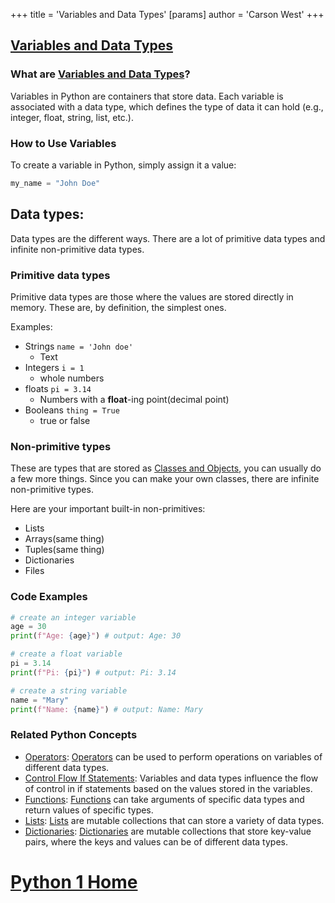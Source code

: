+++
 title = 'Variables and Data Types'
[params]
	author = 'Carson West'
+++
## [Variables and Data Types](./../variables-and-data-types/)

### What are [Variables and Data Types](./../variables-and-data-types/)?
Variables in Python are containers that store data. Each variable is associated with a data type, which defines the type of data it can hold (e.g., integer, float, string, list, etc.).

### How to Use Variables
To create a variable in Python, simply assign it a value:

```python
my_name = "John Doe"
```

## Data types:
Data types are the different ways. There are a lot of primitive data types and infinite non-primitive data types.
### Primitive data types
Primitive data types are those where the values are stored directly in memory. These are, by definition, the simplest ones.

Examples:
- Strings `name = 'John doe'`
	- Text
- Integers `i = 1`
	- whole numbers
- floats `pi = 3.14`
	- Numbers with a **float**-ing point(decimal point) 
- Booleans `thing = True`
	- true or false
### Non-primitive types
These are types that are stored as [Classes and Objects](./../classes-and-objects/), you can usually do a few more things. Since you can make your own classes, there are infinite non-primitive types. 

Here are your important built-in non-primitives:
- Lists
- Arrays(same thing)
- Tuples(same thing)
- Dictionaries
- Files
### Code Examples
```python
# create an integer variable
age = 30
print(f"Age: {age}") # output: Age: 30

# create a float variable
pi = 3.14
print(f"Pi: {pi}") # output: Pi: 3.14

# create a string variable
name = "Mary"
print(f"Name: {name}") # output: Name: Mary
```

### Related Python Concepts

- [Operators](./../operators/): [Operators](./../operators/) can be used to perform operations on variables of different data types.
- [Control Flow If Statements](./../control-flow-if-statements/): Variables and data types influence the flow of control in if statements based on the values stored in the variables.
- [Functions](./../functions/): [Functions](./../functions/) can take arguments of specific data types and return values of specific types.
- [Lists](./../lists/): [Lists](./../lists/) are mutable collections that can store a variety of data types.
- [Dictionaries](./../dictionaries/): [Dictionaries](./../dictionaries/) are mutable collections that store key-value pairs, where the keys and values can be of different data types.
# [Python 1 Home](./../python-1-home/)
